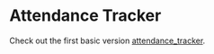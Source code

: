 # Attendance Tracker

Check out the first basic version [attendance_tracker](https://balakalki.github.io/Attendance_Tracker/).
